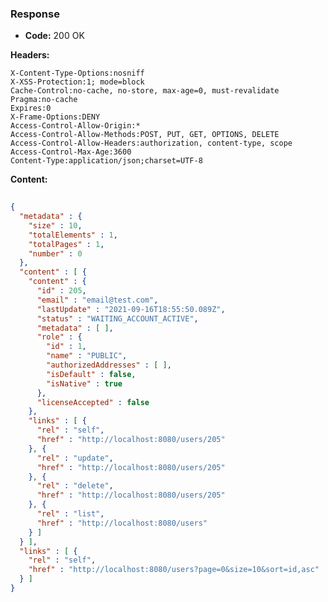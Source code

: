 ### Response

* **Code:** 200 OK

**Headers:**

`X-Content-Type-Options:nosniff`  
`X-XSS-Protection:1; mode=block`  
`Cache-Control:no-cache, no-store, max-age=0, must-revalidate`  
`Pragma:no-cache`  
`Expires:0`  
`X-Frame-Options:DENY`  
`Access-Control-Allow-Origin:*`  
`Access-Control-Allow-Methods:POST, PUT, GET, OPTIONS, DELETE`  
`Access-Control-Allow-Headers:authorization, content-type, scope`  
`Access-Control-Max-Age:3600`  
`Content-Type:application/json;charset=UTF-8`  

**Content:**

```json
    
{
  "metadata" : {
    "size" : 10,
    "totalElements" : 1,
    "totalPages" : 1,
    "number" : 0
  },
  "content" : [ {
    "content" : {
      "id" : 205,
      "email" : "email@test.com",
      "lastUpdate" : "2021-09-16T18:55:50.089Z",
      "status" : "WAITING_ACCOUNT_ACTIVE",
      "metadata" : [ ],
      "role" : {
        "id" : 1,
        "name" : "PUBLIC",
        "authorizedAddresses" : [ ],
        "isDefault" : false,
        "isNative" : true
      },
      "licenseAccepted" : false
    },
    "links" : [ {
      "rel" : "self",
      "href" : "http://localhost:8080/users/205"
    }, {
      "rel" : "update",
      "href" : "http://localhost:8080/users/205"
    }, {
      "rel" : "delete",
      "href" : "http://localhost:8080/users/205"
    }, {
      "rel" : "list",
      "href" : "http://localhost:8080/users"
    } ]
  } ],
  "links" : [ {
    "rel" : "self",
    "href" : "http://localhost:8080/users?page=0&size=10&sort=id,asc"
  } ]
}
```

